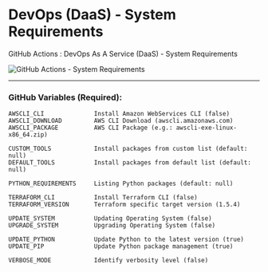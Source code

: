 # DevOps (DaaS) - System Requirements
GitHub Actions : DevOps As A Service (DaaS) - System Requirements

![GitHub Actions - System Requirements](https://github.com/emvaldes/operations-toolset/workflows/GitHub%20Actions%20-%20System%20Requirements/badge.svg)

---
### GitHub Variables (Required):

```console
AWSCLI_CLI              Install Amazon WebServices CLI (false)
AWSCLI_DOWNLOAD         AWS CLI Download (awscli.amazonaws.com)
AWSCLI_PACKAGE          AWS CLI Package (e.g.: awscli-exe-linux-x86_64.zip)
```
```console
CUSTOM_TOOLS            Install packages from custom list (default: null)
DEFAULT_TOOLS           Install packages from default list (default: null)

PYTHON_REQUIREMENTS     Listing Python packages (default: null)

TERRAFORM_CLI           Install Terraform CLI (false)
TERRAFORM_VERSION       Terraform specific target version (1.5.4)
```
```console
UPDATE_SYSTEM           Updating Operating System (false)
UPGRADE_SYSTEM          Upgrading Operating System (false)

UPDATE_PYTHON           Update Python to the latest version (true)
UPDATE_PIP              Update Python package management (true)

VERBOSE_MODE            Identify verbosity level (false)
```
